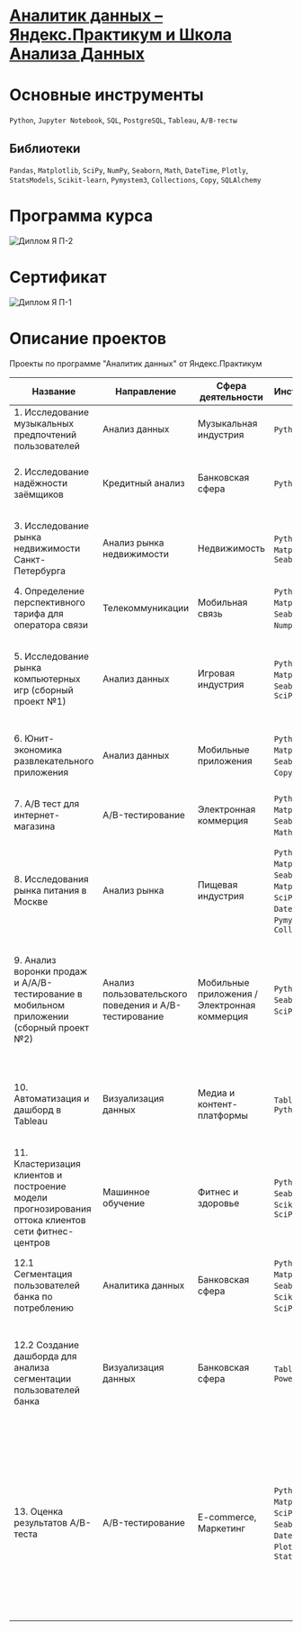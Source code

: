 # [Аналитик данных – Яндекс.Практикум и Школа Анализа Данных](https://practicum.yandex.ru/data-analyst/?from=catalog)

# Основные инструменты
`Python`, `Jupyter Notebook`, `SQL`, `PostgreSQL`, `Tableau`, `А/В-тесты`
## Библиотеки
`Pandas`, `Matplotlib`, `SciPy`, `NumPy`, `Seaborn`, `Math`, `DateTime`, `Plotly`, `StatsModels`, `Scikit-learn`, `Pymystem3`, `Collections`, `Copy`, `SQLAlchemy`

# Программа курса
![Диплом Я П-2](https://github.com/k-kostin/DA-Yandex-Course/assets/15322854/dc7ae7d8-fa81-41a4-862a-14bcef6e515c)

# Сертификат
![Диплом Я П-1](https://github.com/k-kostin/DA-Yandex-Course/assets/15322854/6460d032-70d2-432c-bce2-b8e1c88b597c)


# Описание проектов

Проекты по программе "Аналитик данных" от Яндекс.Практикум

| Название  | Направление | Сфера деятельности | Инструменты | Задачи
| ------ | -------- | -------- | -------- | ---------- 
| 1. Исследование музыкальных предпочтений пользователей | Анализ данных | Музыкальная индустрия | `Python`, `Pandas` | Исследование предпочтений пользователей
| 2. Исследование надёжности заёмщиков  | Кредитный анализ | Банковская сфера | `Python`, `Pandas` | Анализ кредитоспособности клиентов, предобработка данных
| 3. Исследование рынка недвижимости Санкт-Петербурга  | Анализ рынка недвижимости | Недвижимость | `Python`, `Pandas`, `Matplotlib`, `Seaborn` | Анализ цен на недвижимость, визуализация данных, предобработка данных
| 4. Определение перспективного тарифа для оператора связи  | Телекоммуникации | Мобильная связь | `Python`, `Pandas`, `Matplotlib`, `Seaborn`, `Math`, `Numpy`, `SciPy` | Анализ тарифов, A/B-тестирование, предобработка данных
| 5. Исследование рынка компьютерных игр (сборный проект №1)  | Анализ данных | Игровая индустрия | `Python`, `Pandas`, `Matplotlib`, `Seaborn`, `Numpy`, `SciPy` | Анализ рынка, составление портрета пользователя, визуализация данных, предобработка данных
| 6. Юнит-экономика развлекательного приложения  | Анализ данных | Мобильные приложения | `Python`, `Pandas`, `Matplotlib`, `Seaborn`, `Math`, `Copy`, `DateTime` | Анализ юнит-экономики, визуализация данных, расчет метрик
| 7. A/В тест для интернет-магазина  | A/B-тестирование | Электронная коммерция | `Python`, `Pandas`, `Matplotlib`, `Seaborn`, `SciPy`, `Math`, `Numpy` | Проведение A/B-теста, анализ результатов, статистический анализ
| 8. Исследования рынка питания в Москве  | Анализ рынка | Пищевая индустрия | `Python`, `Pandas`, `Matplotlib`, `Seaborn`, `Matplotlib`, `SciPy`, `DateTime`, `Pymystem3`, `Collections` | Анализ рынка, визуализация данных, предобработка данных
| 9. Анализ воронки продаж и A/A/B-тестирование в мобильном приложении (сборный проект №2) | Анализ пользовательского поведения и A/B-тестирование | Мобильные приложения / Электронная коммерция | `Python`, `Pandas`, `Seaborn`, `Math`, `SciPy`, `Plotly` | Анализ воронки продаж, проведение A/A/B-тестирования, оценка пользовательского поведения, визуализация данных, статистический анализ
| 10. Автоматизация и дашборд в Tableau | Визуализация данных | Медиа и контент-платформы | `Tableau`, `SQL`, `Python` | Анализ взаимодействий по темам, оценка активности источников, визуализация данных
| 11. Кластеризация клиентов и построение модели прогнозирования оттока клиентов сети фитнес-центров | Машинное обучение | Фитнес и здоровье | `Python`, `Pandas`, `Seaborn`, `Scikit-learn`, `SciPy` | Кластеризация клиентов, прогнозирование оттока, анализ данных
| 12.1 Сегментация пользователей банка по потреблению | Аналитика данных | Банковская сфера | `Python`, `Pandas`, `Matplotlib`, `Seaborn`, `Numpy`, `Scikit-learn`, `SciPy`, `Math` | Исследовательский анализ данных, кластеризация клиентов, статистический анализ
| 12.2 Создание дашборда для анализа сегментации пользователей банка | Визуализация данных | Банковская сфера | `Tableau`, `PowerPoint` | Разработка дашборда, визуализация данных, анализ сегментов пользователей, интерпретация результатов кластеризации |
| 13. Оценка результатов A/B-теста | A/B-тестирование | E-commerce, Маркетинг | `Python`, `Pandas`, `Matplotlib`, `SciPy`, `NumPy`, `Seaborn`, `Math`, `DateTime`, `Plotly`, `StatsModels` | Анализ результатов A/B-теста, проверка корректности проведения теста, статистический анализ, исследовательский анализ данных, визуализация данных, работа с продуктовой воронкой, оценка изменений в пользовательской активности, интерпретация результатов
